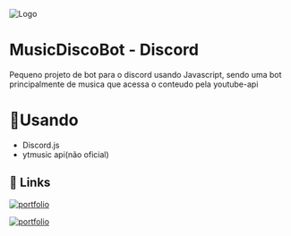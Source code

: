 
![Logo](https://github.com/luffuspog/MusicDisco/blob/main/app/src/main/res/mipmap-xhdpi/ic_launcher.png)


# MusicDiscoBot - Discord

Pequeno projeto de bot para o discord usando Javascript, sendo uma bot principalmente de musica que acessa o conteudo pela youtube-api

# 🚀Usando
 - Discord.js
 - ytmusic api(não oficial)

## 🔗 Links
[![portfolio](https://img.shields.io/badge/MusicDisco-000?style=for-the-badge&logo=ko-fi&logoColor=white)](https://github.com/luffuspog/MusicDisco)

[![portfolio](https://img.shields.io/badge/ytmusicapi_vercel-000?style=for-the-badge&logo=ko-fi&logoColor=white)](https://github.com/luffuspog/MusicDiscoYTMusic/)
